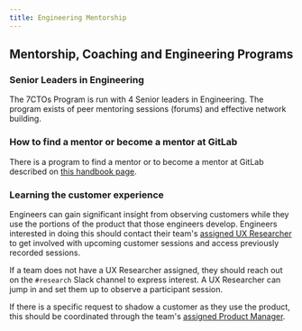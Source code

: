 ```yaml
---
title: Engineering Mentorship
---
```


## Mentorship, Coaching and Engineering Programs

### Senior Leaders in Engineering

The 7CTOs Program is run with 4 Senior leaders in Engineering. The program exists of peer mentoring sessions (forums) and effective network building.

### How to find a mentor or become a mentor at GitLab

There is a program to find a mentor or to become a mentor at GitLab described on [this handbook page](/handbook/people-group/learning-and-development/mentor/).

### Learning the customer experience

Engineers can gain significant insight from observing customers while they use the portions of the product that those engineers develop. Engineers interested in doing this should contact their team's [assigned UX Researcher](/handbook/product/categories/) to get involved with upcoming customer sessions and access previously recorded sessions.

If a team does not have a UX Researcher assigned, they should reach out on the `#research` Slack channel to express interest. A UX Researcher can jump in and set them up to observe a participant session.

If there is a specific request to shadow a customer as they use the product, this should be coordinated through the team's [assigned Product Manager](/handbook/product/categories/).
